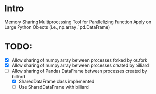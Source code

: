 # Intro
Memory Sharing Multiprocessing Tool for Parallelizing Function Apply on Large Python Objects (i.e., np.array / pd.DataFrame)


# TODO:
- [X] Allow sharing of numpy array between processes forked by os.fork
- [X] Allow sharing of numpy array between processes created by billiard
- [ ] Allow sharing of Pandas DataFrame between processes created by billiard
  - [X] SharedDataFrame class implemented
  - [ ] Use SharedDataFrame with billiard